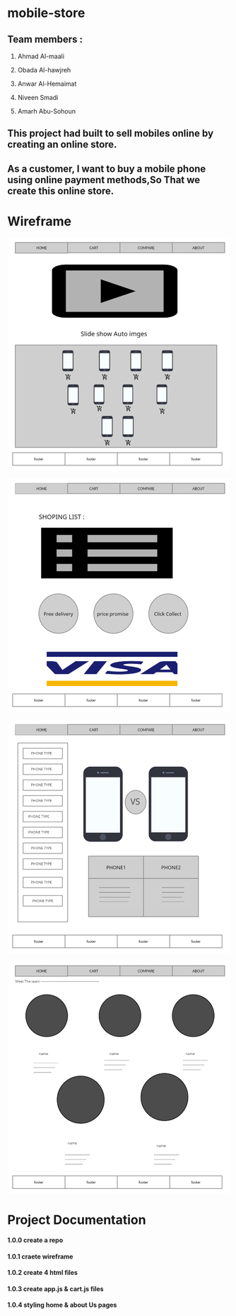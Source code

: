 # mobile-store
## Team members :

1. Ahmad Al-maali

2. Obada Al-hawjreh

3. Anwar Al-Hemaimat

4. Niveen Smadi

5. Amarh Abu-Sohoun

## This project had built to sell mobiles online by creating an online store.


## As a customer, I want to buy a mobile phone using online payment methods,So That we create this online store.
# Wireframe
![Home](/Wireframe/Home.png "Home")

![Cart](/Wireframe/Cart.png "Cart")

![Compare](/Wireframe/Copmare.png "Compare")

![About Us](/Wireframe/About.png "About Us")





# Project Documentation
#### 1.0.0 create a repo
#### 1.0.1 craete wireframe
#### 1.0.2 create 4 html files
#### 1.0.3 create app.js & cart.js files
#### 1.0.4 styling home & about Us pages


